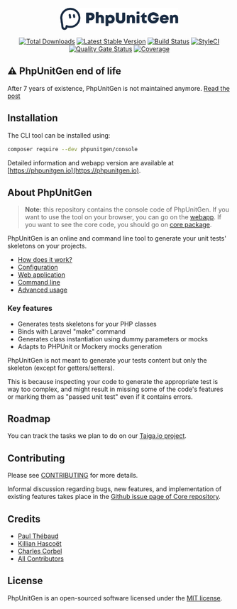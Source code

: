 <p align="center"><img src="https://raw.githubusercontent.com/paul-thebaud/phpunitgen-webapp/main/resources/svg/logo.svg?sanitize=true" alt="PhpUnitGen" height="50"></p>

<p align="center">
<a href="https://packagist.org/packages/phpunitgen/console"><img src="https://poser.pugx.org/phpunitgen/console/d/total.svg" alt="Total Downloads"></a>
<a href="https://packagist.org/packages/phpunitgen/console"><img src="https://poser.pugx.org/phpunitgen/console/v/stable.svg" alt="Latest Stable Version"></a>
<a href="https://github.com/paul-thebaud/phpunitgen-console/actions/workflows/main.yml" target="_blank"><img src="https://github.com/paul-thebaud/phpunitgen-console/actions/workflows/main.yml/badge.svg" alt="Build Status"></a>
<a href="https://github.styleci.io/repos/190246776" target="_blank"><img src="https://github.styleci.io/repos/190246776/shield?branch=main&style=flat" alt="StyleCI"></a>
<a href="https://sonarcloud.io/dashboard?id=paul-thebaud_phpunitgen-console" target="_blank"><img src="https://sonarcloud.io/api/project_badges/measure?project=paul-thebaud_phpunitgen-console&metric=alert_status" alt="Quality Gate Status"></a>
<a href="https://sonarcloud.io/dashboard?id=paul-thebaud_phpunitgen-console" target="_blank"><img src="https://sonarcloud.io/api/project_badges/measure?project=paul-thebaud_phpunitgen-console&metric=coverage" alt="Coverage"></a>
</p>

## :warning: PhpUnitGen end of life

After 7 years of existence, PhpUnitGen is not maintained anymore.
[Read the post](https://github.com/paul-thebaud/phpunitgen-core/issues/32)

## Installation

The CLI tool can be installed using:
```bash
composer require --dev phpunitgen/console
```

Detailed information and webapp version are available at
[https://phpunitgen.io](https://phpunitgen.io).

## About PhpUnitGen

> **Note:** this repository contains the console code of PhpUnitGen. If you want
> to use the tool on your browser, you can go on the
> [webapp](https://phpunitgen.io). If you want to see the core code, you should
> go on [core package](https://github.com/paul-thebaud/phpunitgen-core).

PhpUnitGen is an online and command line tool to generate your unit tests'
skeletons on your projects.

- [How does it work?](https://phpunitgen.io/docs#/en/how-does-it-work)
- [Configuration](https://phpunitgen.io/docs#/en/configuration)
- [Web application](https://phpunitgen.io/docs#/en/webapp)
- [Command line](https://phpunitgen.io/docs#/en/command-line)
- [Advanced usage](https://phpunitgen.io/docs#/en/advanced-usage)

### Key features

- Generates tests skeletons for your PHP classes
- Binds with Laravel "make" command
- Generates class instantiation using dummy parameters or mocks
- Adapts to PHPUnit or Mockery mocks generation

PhpUnitGen is not meant to generate your tests content but only the skeleton (except for getters/setters).

This is because inspecting your code to generate the appropriate test is
way too complex, and might result in missing some of the code's features
or marking them as "passed unit test" even if it contains errors.

## Roadmap

You can track the tasks we plan to do on our
[Taiga.io project](https://tree.taiga.io/project/paul-thebaud-phpunitgen/kanban).

## Contributing

Please see [CONTRIBUTING](CONTRIBUTING.md) for more details.

Informal discussion regarding bugs, new features, and implementation of
existing features takes place in the
[Github issue page of Core repository](https://github.com/paul-thebaud/phpunitgen-core/issues).

## Credits

- [Paul Thébaud](https://github/paul-thebaud)
- [Killian Hascoët](https://github.com/KillianH)
- [Charles Corbel](https://dribbble.com/CorbelC)
- [All Contributors](https://github.com/paul-thebaud/phpunitgen-core/graphs/contributors)

## License

PhpUnitGen is an open-sourced software licensed under the
[MIT license](https://opensource.org/licenses/MIT).
